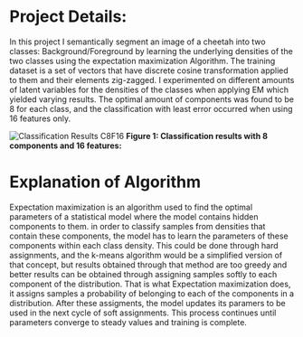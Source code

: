 # Project Details:
  In this project I semantically segment an image of a cheetah into two classes: Background/Foreground by learning the underlying densities of the two classes using the expectation maximization Algorithm. The training dataset is a set of vectors that have discrete cosine transformation applied to them and their elements zig-zagged. I experimented on different amounts of latent variables for the densities of the classes when applying EM which yielded varying results. The optimal amount of components was found to be 8 for each class, and the classification with least error occurred when using 16 features only. 

![Classification Results C8F16](https://github.com/user-attachments/assets/917b2f12-b58d-4af1-91d0-c2028f11ebbf)
**Figure 1: Classification results with 8 components and 16 features:**

# Explanation of Algorithm
Expectation maximization is an algorithm used to find the optimal parameters of a statistical model where the model contains hidden components to them. in order to classify samples from densities that contain these components, the model has to learn the parameters of these components within each class density. This could be done through hard assignments, and the k-means algorithm would be a simplified version of that concept, but results obtained through that method are too greedy and better results can be obtained through assigning samples softly to each component of the distribution. That is what Expectation maximization does, it assigns samples a probability of belonging to each of the components in a distribution. After these assigments, the model updates its paramers to be used in the next cycle of soft assignments. This process continues until parameters converge to steady values and training is complete. 
